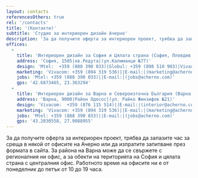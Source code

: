 ```yaml
---
layout: contacts
referencesOthers: true
rel: '/contacts'
title: '(Контакти)'
subtitle: 'Студио за интериорен дизайн Ачерно'
description: 'За да получите оферта за интериорен проект, трябва да запазите час за среща в някой от офисите на Ачерно или да изпратите запитване през формата в сайта.'
offices:
  -
    title: 'Интериорен дизайн за София и Цялата страна (София, Пловдив, Стара Загора, Бургас, Благоевград, Видин, Монтана, Плевен, Ловеч, Габрово, Велико Търново, Пазарджик, Смолян, Кърджали, Хасково, Ямбол, Сливен, Перник, Кюстендил)'
    address: 'София, 1505|кв.Редута|(ул.Калиманци №77)'
    design: 'Mtel:  +359 (888 390 033)|Globul: +359 (898 510 903)|Vivacom: +359 (878 545 309)||E-mail:|(interior@acherno.com)'
    marketing: 'Vivacom: +359 (894 319 536)||E-mail:|(marketing@acherno.com)'
    jobs: 'Mtel: +359 (888 390 033)||E-mail:|(jobs@acherno.com)'
    gps: '42.6873465, 23.363294'
  -
    title: 'Интериорен дизайн за Варна и Североизточна България (Варна, Добрич, Шумен, Русе, Разград, Търговище, Силистра)'
    address: 'Варна, 9000|Район Одесос|(ул. Райко Жинзифов №21)'
    design: 'Vivacom:  +359 (876 115 514)||E-mail:|(interior@acherno.com)'
    marketing: 'Vivacom: +359 (894 319 536)||E-mail:|(marketing@acherno.com)'
    jobs: 'Mtel: +359 (888 390 033)||E-mail:|(jobs@acherno.com)'
    gps: '43.2030558, 27.9088955'
---
```

За да получите оферта за интериорен проект, трябва да запазите час за среща в някой от офисите на Ачерно или да изпратите запитване през формата в сайта. За района на Варна може да се свържете с регионалния ни офис, а за обекти на територията на София и цялата страна с централния офис. Работното време на офисите ни е от понеделник до петък от 10 до 19 часа. 
